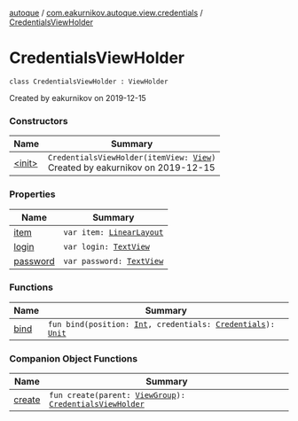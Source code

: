 [autoque](../../index.md) / [com.eakurnikov.autoque.view.credentials](../index.md) / [CredentialsViewHolder](./index.md)

# CredentialsViewHolder

`class CredentialsViewHolder : ViewHolder`

Created by eakurnikov on 2019-12-15

### Constructors

| Name | Summary |
|---|---|
| [&lt;init&gt;](-init-.md) | `CredentialsViewHolder(itemView: `[`View`](https://developer.android.com/reference/android/view/View.html)`)`<br>Created by eakurnikov on 2019-12-15 |

### Properties

| Name | Summary |
|---|---|
| [item](item.md) | `var item: `[`LinearLayout`](https://developer.android.com/reference/android/widget/LinearLayout.html) |
| [login](login.md) | `var login: `[`TextView`](https://developer.android.com/reference/android/widget/TextView.html) |
| [password](password.md) | `var password: `[`TextView`](https://developer.android.com/reference/android/widget/TextView.html) |

### Functions

| Name | Summary |
|---|---|
| [bind](bind.md) | `fun bind(position: `[`Int`](https://kotlinlang.org/api/latest/jvm/stdlib/kotlin/-int/index.html)`, credentials: `[`Credentials`](../../com.eakurnikov.autoque.data.model/-credentials/index.md)`): `[`Unit`](https://kotlinlang.org/api/latest/jvm/stdlib/kotlin/-unit/index.html) |

### Companion Object Functions

| Name | Summary |
|---|---|
| [create](create.md) | `fun create(parent: `[`ViewGroup`](https://developer.android.com/reference/android/view/ViewGroup.html)`): `[`CredentialsViewHolder`](./index.md) |
